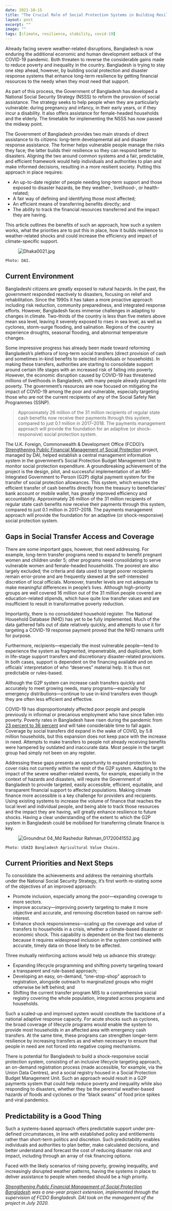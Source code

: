 ```yaml
---
date: 2021-10-15
title: "The Crucial Role of Social Protection Systems in Building Resilience"
layout: post
excerpt: ""
image: ""
tags: [climate, resilience, stability, covid-19]
---
```

<p>Already facing severe weather-related disruptions, Bangladesh is now enduring the additional economic and human development setback of the COVID-19 pandemic. Both threaten to reverse the considerable gains made to reduce poverty and inequality in the country. Bangladesh is trying to stay one step ahead, however, by building social protection and disaster response systems that enhance long-term resilience by getting financial resources to the needy when they most need that support.</p><p>As part of this process, the Government of Bangladesh has developed a National Social Security Strategy (NSSS) to reform the provision of social assistance. The strategy seeks to help people when they are particularly vulnerable: during pregnancy and infancy, in their early years, or if they incur a disability. It also offers assistance for female-headed households and the elderly. The timetable for implementing the NSSS has now passed the midway point.</p><p>The Government of Bangladesh provides two main strands of direct assistance to its citizens: long-term developmental aid and disaster response assistance. The former helps vulnerable people manage the risks they face; the latter builds their resilience so they can respond better to disasters. Aligning the two around common systems and a fair, predictable, and efficient framework would help individuals and authorities to plan and make informed decisions, resulting in a more resilient society. Putting this approach in place requires:</p><ul><li>An up-to-date register of people needing long-term support and those exposed to disaster hazards, be they weather-, livelihood-, or health-related;</li><li>A fair way of defining and identifying those most affected;</li><li>An efficient means of transferring benefits directly; and</li><li>The ability to track the financial resources transferred and the impact they are having.</li></ul><p>This article outlines the benefits of such an approach, how such a system works, what the priorities are to put this in place, how it builds resilience to weather-related shocks and could increase the efficiency and impact of climate-specific support.</p><figure class="kg-card kg-image-card"><img src="https://pubs.ghost.io/uploads/Dhaka0021.jpg" class="kg-image" alt="Dhaka0021.jpg" loading="lazy"></figure><p><code>Photo: DAI.</code></p><h2 id="current-environment">Current Environment</h2><p>Bangladeshi citizens are greatly exposed to natural hazards. In the past, the government responded reactively to disasters, focusing on relief and rehabilitation. Since the 1990s it has taken a more proactive approach including risk reduction, community preparedness, and integrated response efforts. However, Bangladesh faces immense challenges in adapting to changes in climate. Two-thirds of the country is less than five meters above mean sea level, leaving it severely exposed to rises in sea level, as well as cyclones, storm-surge flooding, and salination. Regions of the country experience droughts, seasonal flooding, and abnormal temperature changes.</p><p>Some impressive progress has already been made toward reforming Bangladesh’s plethora of long-term social transfers (direct provision of cash and sometimes in-kind benefits to selected individuals or households). In making these transfers, authorities are starting to consolidate support around certain life stages with an increased risk of falling into poverty. However, the economic disruption caused by COVID-19 has threatened millions of livelihoods in Bangladesh, with many people already plunged into poverty. The government’s resources are now focused on mitigating the impact of COVID-19 among the poor and vulnerable, especially targeting those who are not the current recipients of any of the Social Safety Net Programmes (SSNP).</p><blockquote>Approximately 26 million of the 31 million recipients of regular state cash benefits now receive their payments through this system, compared to just 0.1 million in 2017–2018. The payments management approach will provide the foundation for an adaptive (or shock-responsive) social protection system.</blockquote><p>The U.K. Foreign, Commonwealth &amp; Development Office (FCDO)’s <a href="https://www.dai.com/our-work/projects/bangladesh-strengthening-public-financial-management-for-social-protection-spfmsp?ref=pubs.ghost.io">Strengthening Public Financial Management of Social Protection</a> project, managed by DAI, helped establish a central management information system in the government’s Social Protection Budget Management Unit to monitor social protection expenditure. A groundbreaking achievement of the project is the design, pilot, and successful implementation of an MIS-Integrated Government to Person (G2P) digital payment system for the transfer of social protection allowances. This system, which ensures the efficient transfer of cash benefits directly from the treasury to beneficiaries’ bank account or mobile wallet, has greatly improved efficiency and accountability. Approximately 26 million of the 31 million recipients of regular state cash benefits now receive their payments through this system, compared to just 0.1 million in 2017–2018. The payments management approach will provide the foundation for an adaptive (or shock-responsive) social protection system.</p><h2 id="gaps-in-social-transfer-access-and-coverage">Gaps in Social Transfer Access and Coverage</h2><p>There are some important gaps, however, that need addressing. For example, long-term transfer programs need to expand to benefit pregnant women and children under 5; other programs need consolidating to serve vulnerable women and female-headed households. The poorest are also largely excluded; the criteria and data used to target poorer recipients remain error-prone and are frequently skewed at the self-interested discretion of local officials. Moreover, transfer levels are not adequate to make meaningful differences in people’s lives. Although high-priority groups are well covered 16 million out of the 31 million people covered are education-related stipends, which have quite low transfer values and are insufficient to result in transformative poverty reduction.</p><p>Importantly, there is no consolidated household register. The National Household Database (NHD) has yet to be fully implemented. Much of the data gathered falls out of date relatively quickly, and attempts to use it for targeting a COVID-19 response payment proved that the NHD remains unfit for purpose.</p><p>Furthermore, recipients—especially the most vulnerable people—tend to experience the system as fragmented, impenetrable, and duplicative, both in life-stage support transfers and discretionary disaster-related provisions. In both cases, support is dependent on the financing available and on officials’ interpretation of who “deserves” material help. It is thus not predictable or rules-based.</p><p>Although the G2P system can increase cash transfers quickly and accurately to meet growing needs, many programs—especially for emergency distributions—continue to use in-kind transfers even though they are often less efficient and effective.</p><p>COVID-19 has disproportionately affected poor people and people previously in informal or precarious employment who have since fallen into poverty. Poverty rates in Bangladesh have risen during the pandemic from <a href="https://drbinayaksen.files.wordpress.com/2020/12/ged-extreme-poverty-paper.pdf?ref=pubs.ghost.io">23 percent to 36 percent</a> and will take considerable time to fall again. Coverage by social transfers did expand in the wake of COVID, by 5.8 million households, but this expansion does not keep pace with the increase in need. Attempts to make transfers to people not already receiving benefits were hampered by outdated and inaccurate data. Most people in the target group had simply not been on any register.</p><p>Addressing these gaps presents an opportunity to expand protection to cover risks not currently within the remit of the G2P system. Adapting to the impact of the severe weather-related events, for example, especially in the context of hazards and disasters, will require the Government of Bangladesh to provide targeted, easily accessible, efficient, equitable, and transparent financial support to affected populations. Making climate finance more accessible is a key challenge for providers and recipients. Using existing systems to increase the volume of finance that reaches the local level and individual people, and being able to track those resources and the impact they are having, will greatly enhance resilience to future shocks. Having a clear understanding of the extent to which the G2P system in Bangladesh could be mobilised for transferring climate finance is key.</p><figure class="kg-card kg-image-card"><img src="https://pubs.ghost.io/uploads/Groundnut%2004_Md%20Rashedur%20Rahman_01720041552.jpg" class="kg-image" alt="Groundnut 04_Md Rashedur Rahman_01720041552.jpg" loading="lazy"></figure><p><code>Photo: USAID Bangladesh Agricultural Value Chains.</code></p><h2 id="current-priorities-and-next-steps">Current Priorities and Next Steps</h2><p>To consolidate the achievements and address the remaining shortfalls under the National Social Security Strategy, it’s first worth re-stating some of the objectives of an improved approach:</p><ul><li>Promote inclusion, especially among the poor—expanding coverage to more sectors.</li><li>Improve accuracy—improving poverty targeting to make it more objective and accurate, and removing discretion based on narrow self-interest.</li><li>Enhance shock responsiveness—scaling up the coverage and value of transfers to households in a crisis, whether a climate-based disaster or economic shock. This capability is dependent on the first two elements because it requires widespread inclusion in the system combined with accurate, timely data on those likely to be affected.</li></ul><p>Three mutually reinforcing actions would help us advance this strategy:</p><ul><li>Expanding lifecycle programming and shifting poverty targeting toward a transparent and rule-based approach;</li><li>Developing an easy, on-demand, “one-stop-shop” approach to registration, alongside outreach to marginalized groups who might otherwise be left behind; and</li><li>Shifting the current transfer program MIS to a comprehensive social registry covering the whole population, integrated across programs and households.</li></ul><p>Such a scaled-up and improved system would constitute the backbone of a national adaptive response capacity. For acute shocks such as cyclones, the broad coverage of lifecycle programs would enable the system to provide most households in an affected area with emergency cash transfers. At the same time, these programs can strengthen longer-term resilience by increasing transfers as and when necessary to ensure that people in need are not forced into negative coping mechanisms.</p><p>There is potential for Bangladesh to build a shock-responsive social protection system, consisting of an inclusive lifecycle targeting approach, an on-demand registration process (made accessible, for example, via the Union Data Centres), and a social registry housed in a Social Protection Budget Management Unit. Such an approach would result in a G2P payments system that could help reduce poverty and inequality while also responding to disasters, whether they be the perennial weather-based hazards of floods and cyclones or the “black swans” of food price spikes and viral pandemics.</p><h2 id="predictability-is-a-good-thing">Predictability is a Good Thing</h2><p>Such a systems-based approach offers predictable support under pre-defined circumstances, in line with established policy and entitlements rather than short-term politics and discretion. Such predictability enables individuals and authorities to plan better, make calculated decisions, and better understand and forecast the cost of reducing disaster risk and impact, including through an array of risk financing options.</p><p>Faced with the likely scenarios of rising poverty, growing inequality, and increasingly disrupted weather patterns, having the systems in place to deliver assistance to people when needed should be a high priority.</p><p><a href="https://www.dai.com/our-work/projects/bangladesh-strengthening-public-financial-management-for-social-protection-spfmsp?ref=pubs.ghost.io"><em>Strengthening Public Financial Management of Social Protection Bangladesh</em></a><em> was a one-year project extension, implemented through the supervision of FCDO Bangladesh. DAI took on the management of the project in July 2020.</em></p>
  